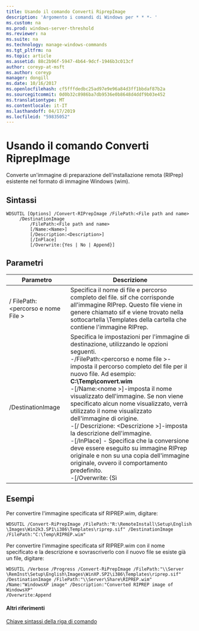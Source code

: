 ```yaml
---
title: Usando il comando Converti RiprepImage
description: 'Argomento i comandi di Windows per * * *- '
ms.custom: na
ms.prod: windows-server-threshold
ms.reviewer: na
ms.suite: na
ms.technology: manage-windows-commands
ms.tgt_pltfrm: na
ms.topic: article
ms.assetid: 88c2b96f-5947-4b64-9dcf-1946b3c013cf
author: coreyp-at-msft
ms.author: coreyp
manager: dongill
ms.date: 10/16/2017
ms.openlocfilehash: cf5fffdedbc25ad97e9e96a84d3ff1bbdaf87b2a
ms.sourcegitcommit: 0d0b32c8986ba7db9536e0b8648d4ddf9b03e452
ms.translationtype: MT
ms.contentlocale: it-IT
ms.lasthandoff: 04/17/2019
ms.locfileid: "59835052"
---
```

# <a name="using-the-convert-riprepimage-command"></a>Usando il comando Converti RiprepImage



Converte un'immagine di preparazione dell'installazione remota (RIPrep) esistente nel formato di immagine Windows (wim).

## <a name="syntax"></a>Sintassi

```
WDSUTIL [Options] /Convert-RIPrepImage /FilePath:<File path and name>
     /DestinationImage
         /FilePath:<File path and name>
         [/Name:<Name>]
         [/Description:<Description>]
         [/InPlace]
         [/Overwrite:{Yes | No | Append}]
```

## <a name="parameters"></a>Parametri

|Parametro|Descrizione|
|---------|-----------|
|/ FilePath:\<percorso e nome File >|Specifica il nome di file e percorso completo del file. sif che corrisponde all'immagine RIPrep. Questo file viene in genere chiamato sif e viene trovato nella sottocartella \Templates della cartella che contiene l'immagine RIPrep.|
|/DestinationImage|Specifica le impostazioni per l'immagine di destinazione, utilizzando le opzioni seguenti.</br>-/FilePath:\<percorso e nome file >-imposta il percorso completo del file per il nuovo file. Ad esempio:  **C:\Temp\convert.wim**</br>-[/Name:\<nome >]-imposta il nome visualizzato dell'immagine. Se non viene specificato alcun nome visualizzato, verrà utilizzato il nome visualizzato dell'immagine di origine.</br>-[/ Descrizione: \<Descrizione >]-imposta la descrizione dell'immagine.</br>-[/InPlace] - Specifica che la conversione deve essere eseguito su immagine RIPrep originale e non su una copia dell'immagine originale, ovvero il comportamento predefinito.</br>-[/Overwrite: {Sì | No | Aggiungere}] - determina se il file specificato nella **/DestinationImage** opzione deve essere sovrascritti se esiste già un file esistente con lo stesso nome in /FilePath. **Sì** sovrascrive il file esistente. **Non** (impostazione predefinita) causa un errore si verifica se un altro file con lo stesso nome esiste già. **Accodare** collega l'immagine generata come una nuova immagine all'interno del file con estensione wim esistente.|

## <a name="BKMK_examples"></a>Esempi

Per convertire l'immagine specificata sif RIPREP.wim, digitare:
```
WDSUTIL /Convert-RiPrepImage /FilePath:"R:\RemoteInstall\Setup\English
\Images\Win2k3.SP1\i386\Templates\riprep.sif" /DestinationImage
/FilePath:"C:\Temp\RIPREP.wim"
```
Per convertire l'immagine specificata sif RIPREP.wim con il nome specificato e la descrizione e sovrascriverlo con il nuovo file se esiste già un file, digitare:
```
WDSUTIL /Verbose /Progress /Convert-RiPrepImage /FilePath:"\\Server
\RemInst\Setup\English\Images\WinXP.SP2\i386\Templates\riprep.sif"
/DestinationImage /FilePath:"\\Server\Share\RIPREP.wim"
/Name:"WindowsXP image" /Description:"Converted RIPREP image of WindowsXP"
/Overwrite:Append
```

#### <a name="additional-references"></a>Altri riferimenti

[Chiave sintassi della riga di comando](command-line-syntax-key.md)